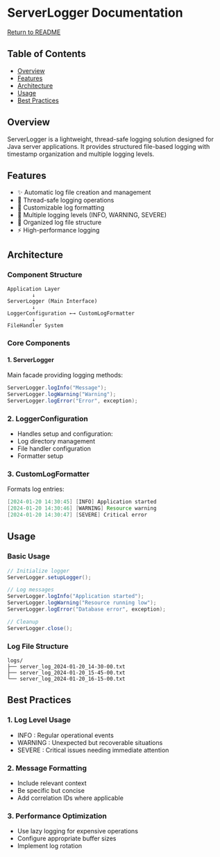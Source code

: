 # ServerLogger Documentation

[Return to README](../README.MD)

## Table of Contents
- [Overview](#overview)
- [Features](#features)
- [Architecture](#architecture)
- [Usage](#usage)
- [Best Practices](#best-practices)

## Overview
ServerLogger is a lightweight, thread-safe logging solution designed for Java server applications. It provides structured file-based logging with timestamp organization and multiple logging levels.

## Features
- ✨ Automatic log file creation and management
- 🔄 Thread-safe logging operations
- 📝 Customizable log formatting
- 🎯 Multiple logging levels (INFO, WARNING, SEVERE)
- 📁 Organized log file structure
- ⚡ High-performance logging

## Architecture

### Component Structure

```
Application Layer
        ↓
ServerLogger (Main Interface)
        ↓
LoggerConfiguration ←→ CustomLogFormatter
        ↓
FileHandler System
```

### Core Components

#### 1. ServerLogger
Main facade providing logging methods:
```java
ServerLogger.logInfo("Message");
ServerLogger.logWarning("Warning");
ServerLogger.logError("Error", exception);
```
### 2. LoggerConfiguration
- Handles setup and configuration:
- Log directory management
- File handler configuration
- Formatter setup

### 3. CustomLogFormatter
   Formats log entries:

``` java
[2024-01-20 14:30:45] [INFO] Application started
[2024-01-20 14:30:46] [WARNING] Resource warning
[2024-01-20 14:30:47] [SEVERE] Critical error
```
## Usage
### Basic Usage
``` java
// Initialize logger
ServerLogger.setupLogger();

// Log messages
ServerLogger.logInfo("Application started");
ServerLogger.logWarning("Resource running low");
ServerLogger.logError("Database error", exception);

// Cleanup
ServerLogger.close();
```

### Log File Structure

```
logs/
├── server_log_2024-01-20_14-30-00.txt
├── server_log_2024-01-20_15-45-00.txt
└── server_log_2024-01-20_16-15-00.txt
```

## Best Practices
### 1. Log Level Usage
- INFO : Regular operational events
- WARNING : Unexpected but recoverable situations
- SEVERE : Critical issues needing immediate attention

### 2. Message Formatting
- Include relevant context
- Be specific but concise
- Add correlation IDs where applicable

### 3. Performance Optimization
- Use lazy logging for expensive operations
- Configure appropriate buffer sizes
- Implement log rotation